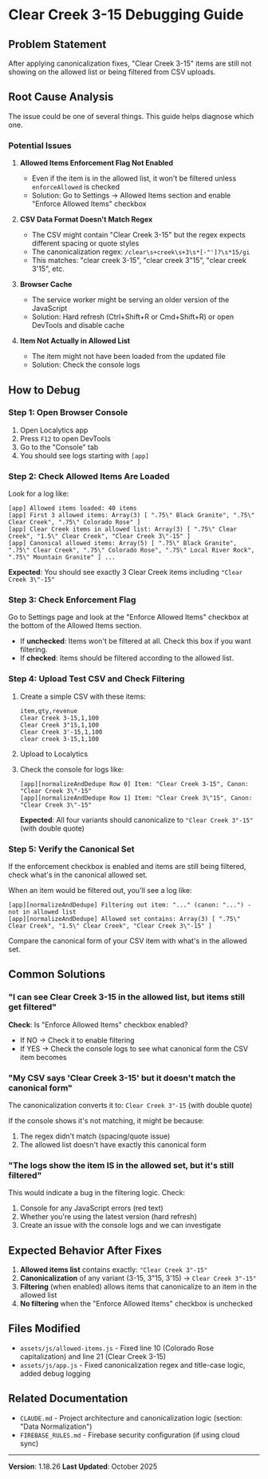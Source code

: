 # Clear Creek 3-15 Debugging Guide

## Problem Statement

After applying canonicalization fixes, "Clear Creek 3-15" items are still not showing on the allowed list or being filtered from CSV uploads.

## Root Cause Analysis

The issue could be one of several things. This guide helps diagnose which one.

### Potential Issues

1. **Allowed Items Enforcement Flag Not Enabled**
   - Even if the item is in the allowed list, it won't be filtered unless `enforceAllowed` is checked
   - Solution: Go to Settings → Allowed Items section and enable "Enforce Allowed Items" checkbox

2. **CSV Data Format Doesn't Match Regex**
   - The CSV might contain "Clear Creek 3-15" but the regex expects different spacing or quote styles
   - The canonicalization regex: `/clear\s+creek\s+3\s*[-"']?\s*15/gi`
   - This matches: "clear creek 3-15", "clear creek 3"15", "clear creek 3'15", etc.

3. **Browser Cache**
   - The service worker might be serving an older version of the JavaScript
   - Solution: Hard refresh (Ctrl+Shift+R or Cmd+Shift+R) or open DevTools and disable cache

4. **Item Not Actually in Allowed List**
   - The item might not have been loaded from the updated file
   - Solution: Check the console logs

## How to Debug

### Step 1: Open Browser Console
1. Open Localytics app
2. Press `F12` to open DevTools
3. Go to the "Console" tab
4. You should see logs starting with `[app]`

### Step 2: Check Allowed Items Are Loaded
Look for a log like:
```
[app] Allowed items loaded: 40 items
[app] First 3 allowed items: Array(3) [ ".75\" Black Granite", ".75\" Clear Creek", ".75\" Colorado Rose" ]
[app] Clear Creek items in allowed list: Array(3) [ ".75\" Clear Creek", "1.5\" Clear Creek", "Clear Creek 3\"-15" ]
[app] Canonical allowed items: Array(5) [ ".75\" Black Granite", ".75\" Clear Creek", ".75\" Colorado Rose", ".75\" Local River Rock", ".75\" Mountain Granite" ] ...
```

**Expected**: You should see exactly 3 Clear Creek items including `"Clear Creek 3\"-15"`

### Step 3: Check Enforcement Flag
Go to Settings page and look at the "Enforce Allowed Items" checkbox at the bottom of the Allowed Items section.

- If **unchecked**: Items won't be filtered at all. Check this box if you want filtering.
- If **checked**: Items should be filtered according to the allowed list.

### Step 4: Upload Test CSV and Check Filtering
1. Create a simple CSV with these items:
   ```
   item,qty,revenue
   Clear Creek 3-15,1,100
   Clear Creek 3"15,1,100
   Clear Creek 3'-15,1,100
   clear creek 3-15,1,100
   ```

2. Upload to Localytics
3. Check the console for logs like:
   ```
   [app][normalizeAndDedupe Row 0] Item: "Clear Creek 3-15", Canon: "Clear Creek 3\"-15"
   [app][normalizeAndDedupe Row 1] Item: "Clear Creek 3\"15", Canon: "Clear Creek 3\"-15"
   ```

   **Expected**: All four variants should canonicalize to `"Clear Creek 3"-15"` (with double quote)

### Step 5: Verify the Canonical Set
If the enforcement checkbox is enabled and items are still being filtered, check what's in the canonical allowed set.

When an item would be filtered out, you'll see a log like:
```
[app][normalizeAndDedupe] Filtering out item: "..." (canon: "...") - not in allowed list
[app][normalizeAndDedupe] Allowed set contains: Array(3) [ ".75\" Clear Creek", "1.5\" Clear Creek", "Clear Creek 3\"-15" ]
```

Compare the canonical form of your CSV item with what's in the allowed set.

## Common Solutions

### "I can see Clear Creek 3-15 in the allowed list, but items still get filtered"

**Check**: Is "Enforce Allowed Items" checkbox enabled?
- If NO → Check it to enable filtering
- If YES → Check the console logs to see what canonical form the CSV item becomes

### "My CSV says 'Clear Creek 3-15' but it doesn't match the canonical form"

The canonicalization converts it to: `Clear Creek 3"-15` (with double quote)

If the console shows it's not matching, it might be because:
1. The regex didn't match (spacing/quote issue)
2. The allowed list doesn't have exactly this canonical form

### "The logs show the item IS in the allowed set, but it's still filtered"

This would indicate a bug in the filtering logic. Check:
1. Console for any JavaScript errors (red text)
2. Whether you're using the latest version (hard refresh)
3. Create an issue with the console logs and we can investigate

## Expected Behavior After Fixes

1. **Allowed items list** contains exactly: `"Clear Creek 3"-15"`
2. **Canonicalization** of any variant (3-15, 3"15, 3'15) → `Clear Creek 3"-15"`
3. **Filtering** (when enabled) allows items that canonicalize to an item in the allowed list
4. **No filtering** when the "Enforce Allowed Items" checkbox is unchecked

## Files Modified

- `assets/js/allowed-items.js` - Fixed line 10 (Colorado Rose capitalization) and line 21 (Clear Creek 3-15)
- `assets/js/app.js` - Fixed canonicalization regex and title-case logic, added debug logging

## Related Documentation

- `CLAUDE.md` - Project architecture and canonicalization logic (section: "Data Normalization")
- `FIREBASE_RULES.md` - Firebase security configuration (if using cloud sync)

---

**Version**: 1.18.26
**Last Updated**: October 2025
